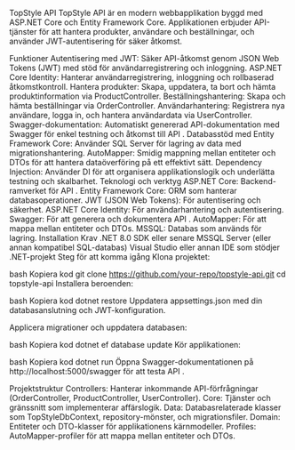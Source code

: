 TopStyle API
TopStyle API är en modern webbapplikation byggd med ASP.NET Core och Entity Framework Core. Applikationen erbjuder API-tjänster för att hantera produkter, användare och beställningar, och använder JWT-autentisering för säker åtkomst.

Funktioner
Autentisering med JWT: Säker API-åtkomst genom JSON Web Tokens (JWT) med stöd för användarregistrering och inloggning.
ASP.NET Core Identity: Hanterar användarregistrering, inloggning och rollbaserad åtkomstkontroll.
Hantera produkter: Skapa, uppdatera, ta bort och hämta produktinformation via ProductController.
Beställningshantering: Skapa och hämta beställningar via OrderController.
Användarhantering: Registrera nya användare, logga in, och hantera användardata via UserController.
Swagger-dokumentation: Automatiskt genererad API-dokumentation med Swagger för enkel testning och åtkomst till API
.
Databasstöd med Entity Framework Core: Använder SQL Server för lagring av data med migrationshantering.
AutoMapper: Smidig mappning mellan entiteter och DTOs för att hantera dataöverföring på ett effektivt sätt.
Dependency Injection: Använder DI för att organisera applikationslogik och underlätta testning och skalbarhet.
Teknologi och verktyg
ASP.NET Core: Backend-ramverket för API
.
Entity Framework Core: ORM som hanterar databasoperationer.
JWT (JSON Web Tokens): För autentisering och säkerhet.
ASP.NET Core Identity: För användarhantering och autentisering.
Swagger: För att generera och dokumentera API
.
AutoMapper: För att mappa mellan entiteter och DTOs.
MSSQL: Databas som används för lagring.
Installation
Krav
.NET 8.0 SDK eller senare
MSSQL Server (eller annan kompatibel SQL-databas)
Visual Studio eller annan IDE som stödjer .NET-projekt
Steg för att komma igång
Klona projektet:

bash
Kopiera kod
git clone https://github.com/your-repo/topstyle-api.git
cd topstyle-api
Installera beroenden:

bash
Kopiera kod
dotnet restore
Uppdatera appsettings.json med din databasanslutning och JWT-konfiguration.

Applicera migrationer och uppdatera databasen:

bash
Kopiera kod
dotnet ef database update
Kör applikationen:

bash
Kopiera kod
dotnet run
Öppna Swagger-dokumentationen på http://localhost:5000/swagger för att testa API
.

Projektstruktur
Controllers: Hanterar inkommande API-förfrågningar (OrderController, ProductController, UserController).
Core: Tjänster och gränssnitt som implementerar affärslogik.
Data: Databasrelaterade klasser som TopStyleDbContext, repository-mönster, och migrationsfiler.
Domain: Entiteter och DTO-klasser för applikationens kärnmodeller.
Profiles: AutoMapper-profiler för att mappa mellan entiteter och DTOs.
